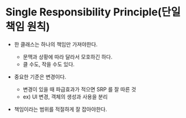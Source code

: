 # Single Responsibility Principle(단일 책임 원칙)

- 한 클래스는 하나의 책임만 가져야한다.
	- 문맥과 상황에 따라 달라서 모호하긴 하다.
	- 클 수도, 작을 수도 있다.
- 중요한 기준은 변경이다.
	- 변경이 있을 때 파급효과가 적으면 SRP 를 잘 따른 것
	- ex) UI 변경, 객체의 생성과 사용을 분리

- 책임이라는 범위를 적절하게 잘 잡아야한다.



